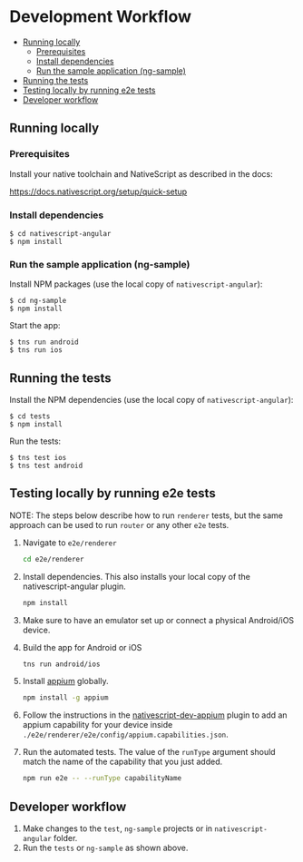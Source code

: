 # Development Workflow

<!-- TOC depthFrom:2 -->

- [Running locally](#running-locally)
    - [Prerequisites](#prerequisites)
    - [Install dependencies](#install-dependencies)
    - [Run the sample application (ng-sample)](#run-the-sample-application-ng-sample)
- [Running the tests](#running-the-tests)
- [Testing locally by running e2e tests](#testing-locally-by-running-e2e-tests)
- [Developer workflow](#developer-workflow)

<!-- /TOC -->

## Running locally

### Prerequisites

Install your native toolchain and NativeScript as described in the docs:

https://docs.nativescript.org/setup/quick-setup


### Install dependencies

```
$ cd nativescript-angular
$ npm install
```

### Run the sample application (ng-sample)

Install NPM packages (use the local copy of `nativescript-angular`):
```
$ cd ng-sample
$ npm install
```

Start the app:

```
$ tns run android
$ tns run ios
```

## Running the tests

Install the NPM dependencies (use the local copy of `nativescript-angular`):
```
$ cd tests
$ npm install
```

Run the tests:

```
$ tns test ios
$ tns test android
```

## Testing locally by running e2e tests

NOTE: The steps below describe how to run `renderer` tests, but the same approach can be used to run `router` or any other `e2e` tests.

1. Navigate to `e2e/renderer`
    ``` bash
    cd e2e/renderer
    ```

2. Install dependencies. This also installs your local copy of the nativescript-angular plugin.
    ``` bash
    npm install
    ```
3. Make sure to have an emulator set up or connect a physical Android/iOS device.

4. Build the app for Android or iOS
    ```bash
    tns run android/ios
    ```

5. Install [appium](http://appium.io/) globally.
    ``` bash
    npm install -g appium
    ```

6. Follow the instructions in the [nativescript-dev-appium](https://github.com/nativescript/nativescript-dev-appium#custom-appium-capabilities) plugin to add an appium capability for your device inside `./e2e/renderer/e2e/config/appium.capabilities.json`.

7. Run the automated tests. The value of the `runType` argument should match the name of the capability that you just added.
    ``` bash
    npm run e2e -- --runType capabilityName
    ```

## Developer workflow

1. Make changes to the `test`, `ng-sample` projects or in `nativescript-angular` folder.
2. Run the `tests` or `ng-sample` as shown above.

